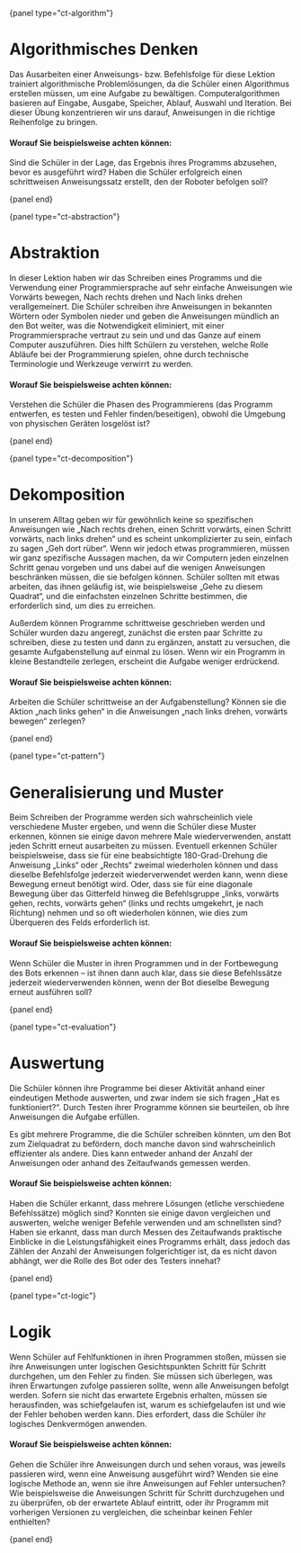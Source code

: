 {panel type="ct-algorithm"}

# Algorithmisches Denken

Das Ausarbeiten einer Anweisungs- bzw. Befehlsfolge für diese Lektion trainiert algorithmische Problemlösungen, da die Schüler einen Algorithmus erstellen müssen, um eine Aufgabe zu bewältigen. Computeralgorithmen basieren auf Eingabe, Ausgabe, Speicher, Ablauf, Auswahl und Iteration. Bei dieser Übung konzentrieren wir uns darauf, Anweisungen in die richtige Reihenfolge zu bringen.

#### Worauf Sie beispielsweise achten können:

Sind die Schüler in der Lage, das Ergebnis ihres Programms abzusehen, bevor es ausgeführt wird? Haben die Schüler erfolgreich einen schrittweisen Anweisungssatz erstellt, den der Roboter befolgen soll?

{panel end}

{panel type="ct-abstraction"}

# Abstraktion

In dieser Lektion haben wir das Schreiben eines Programms und die Verwendung einer Programmiersprache auf sehr einfache Anweisungen wie Vorwärts bewegen, Nach rechts drehen und Nach links drehen verallgemeinert. Die Schüler schreiben ihre Anweisungen in bekannten Wörtern oder Symbolen nieder und geben die Anweisungen mündlich an den Bot weiter, was die Notwendigkeit eliminiert, mit einer Programmiersprache vertraut zu sein und und das Ganze auf einem Computer auszuführen. Dies hilft Schülern zu verstehen, welche Rolle Abläufe bei der Programmierung spielen, ohne durch technische Terminologie und Werkzeuge verwirrt zu werden.

#### Worauf Sie beispielsweise achten können:

Verstehen die Schüler die Phasen des Programmierens (das Programm entwerfen, es testen und Fehler finden/beseitigen), obwohl die Umgebung von physischen Geräten losgelöst ist?

{panel end}

{panel type="ct-decomposition"}

# Dekomposition

In unserem Alltag geben wir für gewöhnlich keine so spezifischen Anweisungen wie „Nach rechts drehen, einen Schritt vorwärts, einen Schritt vorwärts, nach links drehen“ und es scheint unkomplizierter zu sein, einfach zu sagen „Geh dort rüber“. Wenn wir jedoch etwas programmieren, müssen wir ganz spezifische Aussagen machen, da wir Computern jeden einzelnen Schritt genau vorgeben und uns dabei auf die wenigen Anweisungen beschränken müssen, die sie befolgen können. Schüler sollten mit etwas arbeiten, das ihnen geläufig ist, wie beispielsweise „Gehe zu diesem Quadrat“, und die einfachsten einzelnen Schritte bestimmen, die erforderlich sind, um dies zu erreichen.

Außerdem können Programme schrittweise geschrieben werden und Schüler wurden dazu angeregt, zunächst die ersten paar Schritte zu schreiben, diese zu testen und dann zu ergänzen, anstatt zu versuchen, die gesamte Aufgabenstellung auf einmal zu lösen. Wenn wir ein Programm in kleine Bestandteile zerlegen, erscheint die Aufgabe weniger erdrückend.

#### Worauf Sie beispielsweise achten können:

Arbeiten die Schüler schrittweise an der Aufgabenstellung? Können sie die Aktion „nach links gehen“ in die Anweisungen „nach links drehen, vorwärts bewegen“ zerlegen?

{panel end}

{panel type="ct-pattern"}

# Generalisierung und Muster

Beim Schreiben der Programme werden sich wahrscheinlich viele verschiedene Muster ergeben, und wenn die Schüler diese Muster erkennen, können sie einige davon mehrere Male wiederverwenden, anstatt jeden Schritt erneut ausarbeiten zu müssen. Eventuell erkennen Schüler beispielsweise, dass sie für eine beabsichtigte 180-Grad-Drehung die Anweisung „Links“ oder „Rechts“ zweimal wiederholen können und dass dieselbe Befehlsfolge jederzeit wiederverwendet werden kann, wenn diese Bewegung erneut benötigt wird. Oder, dass sie für eine diagonale Bewegung über das Gitterfeld hinweg die Befehlsgruppe „links, vorwärts gehen, rechts, vorwärts gehen“ (links und rechts umgekehrt, je nach Richtung) nehmen und so oft wiederholen können, wie dies zum Überqueren des Felds erforderlich ist.

#### Worauf Sie beispielsweise achten können:

Wenn Schüler die Muster in ihren Programmen und in der Fortbewegung des Bots erkennen – ist ihnen dann auch klar, dass sie diese Befehlssätze jederzeit wiederverwenden können, wenn der Bot dieselbe Bewegung erneut ausführen soll?

{panel end}

{panel type="ct-evaluation"}

# Auswertung

Die Schüler können ihre Programme bei dieser Aktivität anhand einer eindeutigen Methode auswerten, und zwar indem sie sich fragen „Hat es funktioniert?“. Durch Testen ihrer Programme können sie beurteilen, ob ihre Anweisungen die Aufgabe erfüllen.

Es gibt mehrere Programme, die die Schüler schreiben könnten, um den Bot zum Zielquadrat zu befördern, doch manche davon sind wahrscheinlich effizienter als andere. Dies kann entweder anhand der Anzahl der Anweisungen oder anhand des Zeitaufwands gemessen werden.

#### Worauf Sie beispielsweise achten können:

Haben die Schüler erkannt, dass mehrere Lösungen (etliche verschiedene Befehlssätze) möglich sind? Konnten sie einige davon vergleichen und auswerten, welche weniger Befehle verwenden und am schnellsten sind? Haben sie erkannt, dass man durch Messen des Zeitaufwands praktische Einblicke in die Leistungsfähigkeit eines Programms erhält, dass jedoch das Zählen der Anzahl der Anweisungen folgerichtiger ist, da es nicht davon abhängt, wer die Rolle des Bot oder des Testers innehat?

{panel end}

{panel type="ct-logic"}

# Logik

Wenn Schüler auf Fehlfunktionen in ihren Programmen stoßen, müssen sie ihre Anweisungen unter logischen Gesichtspunkten Schritt für Schritt durchgehen, um den Fehler zu finden. Sie müssen sich überlegen, was ihren Erwartungen zufolge passieren sollte, wenn alle Anweisungen befolgt werden. Sofern sie nicht das erwartete Ergebnis erhalten, müssen sie herausfinden, was schiefgelaufen ist, warum es schiefgelaufen ist und wie der Fehler behoben werden kann. Dies erfordert, dass die Schüler ihr logisches Denkvermögen anwenden.

#### Worauf Sie beispielsweise achten können:

Gehen die Schüler ihre Anweisungen durch und sehen voraus, was jeweils passieren wird, wenn eine Anweisung ausgeführt wird? Wenden sie eine logische Methode an, wenn sie ihre Anweisungen auf Fehler untersuchen? Wie beispielsweise die Anweisungen Schritt für Schritt durchzugehen und zu überprüfen, ob der erwartete Ablauf eintritt, oder ihr Programm mit vorherigen Versionen zu vergleichen, die scheinbar keinen Fehler enthielten?

{panel end}